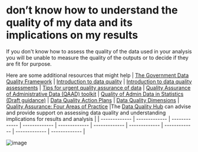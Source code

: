 #  don’t know how to understand the quality of my data and its implications on my results


If you don't know how to assess the quality of the data used in your analysis you will be unable to measure the quality of the outputs or to decide if they are fit for purpose.

Here are some additional resources that might help
| [The Government Data Quality Framework](https://www.gov.uk/government/publications/the-government-data-quality-framework/the-government-data-quality-framework) |  [Introduction to data quality](https://bpi-courses.github.io/Introduction_to_Data_Quality/) |  [Introduction to data quality assessments](https://bpi-courses.github.io/Introduction_to_data_quality_assessments/) | [Tips for urgent quality assurance of data](https://analysisfunction.civilservice.gov.uk/policy-store/tips-for-urgent-quality-assurance-of-data/) | [Quality Assurance of Administrative Data (QAAD) toolkit](https://osr.statisticsauthority.gov.uk/guidance/administrative-data-and-official-statistics/) | [Quality of Admin Data in Statistics (Draft guidance)](https://best-practice-and-impact.github.io/admin-data-quality-stats/index.html) | [Data Quality Action Plans](https://bpi-courses.github.io/Data-Quality-Action-Plans/) | [Data Quality Dimensions](https://www.gov.uk/government/news/meet-the-data-quality-dimensions) | [Quality Assurance: Four Areas of Practice](https://osr.statisticsauthority.gov.uk/guidance/administrative-data-and-official-statistics/quality-assurance-four-key-areas-of-practice/) |The [Data Quality Hub](mailto:DQHub@ons.gov.uk) can advise and provide support on assessing data quality and understanding implications for results and analysis |
| ------------- | ------------- | ------------- | ------------- | ------------- | ------------- | ------------- | ------------- | ------------- | ------------- |


![image](https://user-images.githubusercontent.com/92517253/194824005-cb1b7d6f-3c5c-4e81-8619-e6257faf003a.png)
